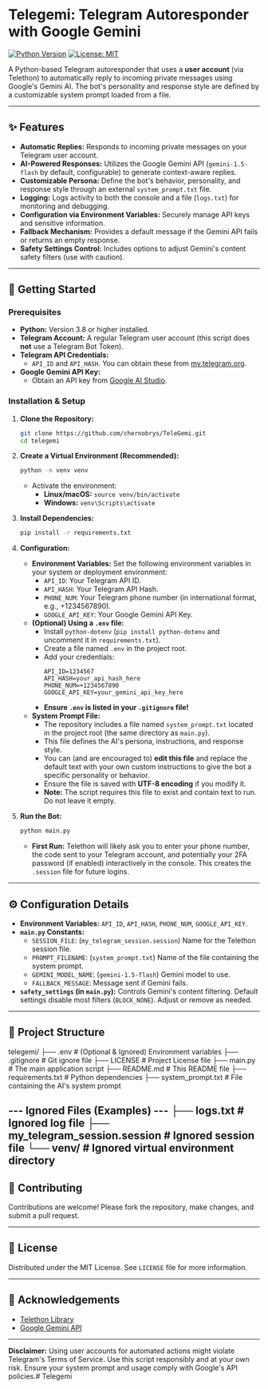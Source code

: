 # Telegemi: Telegram Autoresponder with Google Gemini

[![Python Version](https://img.shields.io/badge/python-3.8+-blue.svg)](https://www.python.org/downloads/)
[![License: MIT](https://img.shields.io/badge/License-MIT-yellow.svg)](https://opensource.org/licenses/MIT)

A Python-based Telegram autoresponder that uses a **user account** (via Telethon) to automatically reply to incoming private messages using Google's Gemini AI. The bot's personality and response style are defined by a customizable system prompt loaded from a file.

---

## ✨ Features

*   **Automatic Replies:** Responds to incoming private messages on your Telegram user account.
*   **AI-Powered Responses:** Utilizes the Google Gemini API (`gemini-1.5-flash` by default, configurable) to generate context-aware replies.
*   **Customizable Persona:** Define the bot's behavior, personality, and response style through an external `system_prompt.txt` file.
*   **Logging:** Logs activity to both the console and a file (`logs.txt`) for monitoring and debugging.
*   **Configuration via Environment Variables:** Securely manage API keys and sensitive information.
*   **Fallback Mechanism:** Provides a default message if the Gemini API fails or returns an empty response.
*   **Safety Settings Control:** Includes options to adjust Gemini's content safety filters (use with caution).

---

## 🚀 Getting Started

### Prerequisites

*   **Python:** Version 3.8 or higher installed.
*   **Telegram Account:** A regular Telegram user account (this script does **not** use a Telegram Bot Token).
*   **Telegram API Credentials:**
    *   `API_ID` and `API_HASH`. You can obtain these from [my.telegram.org](https://my.telegram.org/apps).
*   **Google Gemini API Key:**
    *   Obtain an API key from [Google AI Studio](https://aistudio.google.com/app/apikey).

### Installation & Setup

1.  **Clone the Repository:**
    ```bash
    git clone https://github.com/chernobrys/TeleGemi.git 
    cd telegemi
    ```

2.  **Create a Virtual Environment (Recommended):**
    ```bash
    python -m venv venv
    ```
    *   Activate the environment:
        *   **Linux/macOS:** `source venv/bin/activate`
        *   **Windows:** `venv\Scripts\activate`

3.  **Install Dependencies:**
    ```bash
    pip install -r requirements.txt
    ```

4.  **Configuration:**
    *   **Environment Variables:** Set the following environment variables in your system or deployment environment:
        *   `API_ID`: Your Telegram API ID.
        *   `API_HASH`: Your Telegram API Hash.
        *   `PHONE_NUM`: Your Telegram phone number (in international format, e.g., +1234567890).
        *   `GOOGLE_API_KEY`: Your Google Gemini API Key.
    *   **(Optional) Using a `.env` file:**
        *   Install `python-dotenv` (`pip install python-dotenv` and uncomment it in `requirements.txt`).
        *   Create a file named `.env` in the project root.
        *   Add your credentials:
            ```dotenv
            API_ID=1234567
            API_HASH=your_api_hash_here
            PHONE_NUM=+1234567890
            GOOGLE_API_KEY=your_gemini_api_key_here
            ```
        *   **Ensure `.env` is listed in your `.gitignore` file!**
    *   **System Prompt File:**
        *   The repository includes a file named `system_prompt.txt` located in the project root (the same directory as `main.py`).
        *   This file defines the AI's persona, instructions, and response style.
        *   You can (and are encouraged to) **edit this file** and replace the default text with your own custom instructions to give the bot a specific personality or behavior.
        *   Ensure the file is saved with **UTF-8 encoding** if you modify it.
        *   **Note:** The script requires this file to exist and contain text to run. Do not leave it empty.

5.  **Run the Bot:**
    ```bash
    python main.py
    ```
    *   **First Run:** Telethon will likely ask you to enter your phone number, the code sent to your Telegram account, and potentially your 2FA password (if enabled) interactively in the console. This creates the `.session` file for future logins.

---

## ⚙️ Configuration Details

*   **Environment Variables:** `API_ID`, `API_HASH`, `PHONE_NUM`, `GOOGLE_API_KEY`.
*   **`main.py` Constants:**
    *   `SESSION_FILE`: (`my_telegram_session.session`) Name for the Telethon session file.
    *   `PROMPT_FILENAME`: (`system_prompt.txt`) Name of the file containing the system prompt.
    *   `GEMINI_MODEL_NAME`: (`gemini-1.5-flash`) Gemini model to use.
    *   `FALLBACK_MESSAGE`: Message sent if Gemini fails.
*   **`safety_settings` (in `main.py`):** Controls Gemini's content filtering. Default settings disable most filters (`BLOCK_NONE`). Adjust or remove as needed.

---

## 📂 Project Structure
telegemi/
├── .env # (Optional & Ignored) Environment variables
├── .gitignore # Git ignore file
├── LICENSE # Project License file
├── main.py # The main application script
├── README.md # This README file
├── requirements.txt # Python dependencies
├── system_prompt.txt # File containing the AI's system prompt

--- Ignored Files (Examples) ---
├── logs.txt # Ignored log file
├── my_telegram_session.session # Ignored session file
└── venv/ # Ignored virtual environment directory
---

## 🤝 Contributing

Contributions are welcome! Please fork the repository, make changes, and submit a pull request.

---

## 📄 License

Distributed under the MIT License. See `LICENSE` file for more information.

---

## 🙏 Acknowledgements

*   [Telethon Library](https://github.com/LonamiWebs/Telethon)
*   [Google Gemini API](https://ai.google.dev/)

---

**Disclaimer:** Using user accounts for automated actions might violate Telegram's Terms of Service. Use this script responsibly and at your own risk. Ensure your system prompt and usage comply with Google's API policies.#   T e l e g e m i  
 